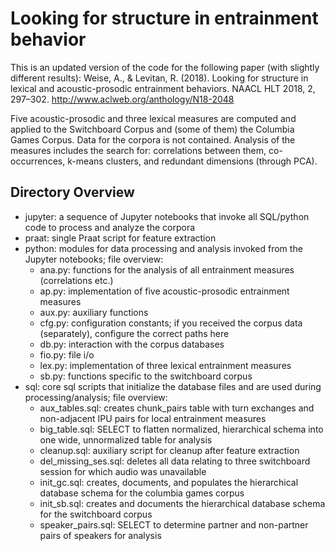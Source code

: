 # Looking for structure in entrainment behavior

This is an updated version of the code for the following paper (with slightly different results):
Weise, A., & Levitan, R. (2018). Looking for structure in lexical and acoustic-prosodic entrainment behaviors. NAACL HLT 2018, 2, 297–302. http://www.aclweb.org/anthology/N18-2048

Five acoustic-prosodic and three lexical measures are computed and applied to the Switchboard Corpus and (some of them) the Columbia Games Corpus. Data for the corpora is not contained.
Analysis of the measures includes the search for: correlations between them, co-occurrences, k-means clusters, and redundant dimensions (through PCA).

## Directory Overview

<ul>
    <li>jupyter: a sequence of Jupyter notebooks that invoke all SQL/python code to process and analyze the corpora</li>
    <li>praat: single Praat script for feature extraction</li>
    <li>python: modules for data processing and analysis invoked from the Jupyter notebooks; file overview:
        <ul>
            <li>ana.py: functions for the analysis of all entrainment measures (correlations etc.)</li>
            <li>ap.py: implementation of five acoustic-prosodic entrainment measures</li>
            <li>aux.py: auxiliary functions</li>
            <li>cfg.py: configuration constants; if you received the corpus data (separately), configure the correct paths here</li>
            <li>db.py: interaction with the corpus databases</li>
            <li>fio.py: file i/o</li>
            <li>lex.py: implementation of three lexical entrainment measures</li>
            <li>sb.py: functions specific to the switchboard corpus</li>
        </ul>
    </li>
    <li>sql: core sql scripts that initialize the database files and are used during processing/analysis; file overview:
        <ul>
            <li>aux_tables.sql: creates chunk_pairs table with turn exchanges and non-adjacent IPU pairs for local entrainment measures</li>
            <li>big_table.sql: SELECT to flatten normalized, hierarchical schema into one wide, unnormalized table for analysis</li>
            <li>cleanup.sql: auxiliary script for cleanup after feature extraction</li>
            <li>del_missing_ses.sql: deletes all data relating to three switchboard session for which audio was unavailable</li>
            <li>init_gc.sql: creates, documents, and populates the hierarchical database schema for the columbia games corpus</li>
            <li>init_sb.sql: creates and documents the hierarchical database schema for the switchboard corpus</li>
            <li>speaker_pairs.sql: SELECT to determine partner and non-partner pairs of speakers for analysis</li>
        </ul>
    </li>
</ul>
